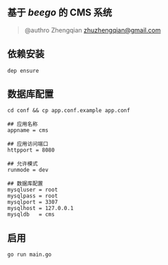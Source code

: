 ## 基于 *beego* 的 CMS 系统

> @authro Zhengqian <zhuzhengqian@gmail.com>



## 依赖安装

```
dep ensure

```

## 数据库配置

```
cd conf && cp app.conf.example app.conf

## 应用名称
appname = cms

## 应用访问端口
httpport = 8080

## 允许模式
runmode = dev

## 数据库配置
mysqluser = root
mysqlpass = root
mysqlport = 3307
mysqlhost = 127.0.0.1
mysqldb   = cms

```

## 启用

```
go run main.go

```